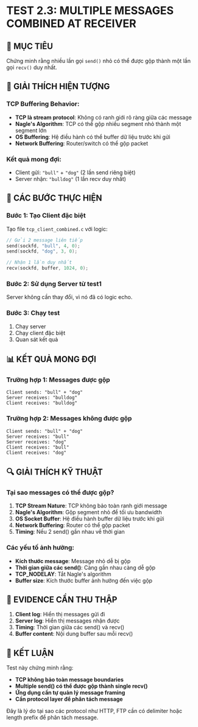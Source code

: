 # TEST 2.3: MULTIPLE MESSAGES COMBINED AT RECEIVER

## 🎯 MỤC TIÊU
Chứng minh rằng nhiều lần gọi `send()` nhỏ có thể được gộp thành một lần gọi `recv()` duy nhất.

## 📝 GIẢI THÍCH HIỆN TƯỢNG

### **TCP Buffering Behavior:**
- **TCP là stream protocol**: Không có ranh giới rõ ràng giữa các message
- **Nagle's Algorithm**: TCP có thể gộp nhiều segment nhỏ thành một segment lớn
- **OS Buffering**: Hệ điều hành có thể buffer dữ liệu trước khi gửi
- **Network Buffering**: Router/switch có thể gộp packet

### **Kết quả mong đợi:**
- Client gửi: `"bull"` + `"dog"` (2 lần send riêng biệt)
- Server nhận: `"bulldog"` (1 lần recv duy nhất)

## 🔧 CÁC BƯỚC THỰC HIỆN

### Bước 1: Tạo Client đặc biệt
Tạo file `tcp_client_combined.c` với logic:
```c
// Gửi 2 message liên tiếp
send(sockfd, "bull", 4, 0);
send(sockfd, "dog", 3, 0);

// Nhận 1 lần duy nhất
recv(sockfd, buffer, 1024, 0);
```

### Bước 2: Sử dụng Server từ test1
Server không cần thay đổi, vì nó đã có logic echo.

### Bước 3: Chạy test
1. Chạy server
2. Chạy client đặc biệt
3. Quan sát kết quả

## 📊 KẾT QUẢ MONG ĐỢI

### **Trường hợp 1: Messages được gộp**
```
Client sends: "bull" + "dog"
Server receives: "bulldog"
Client receives: "bulldog"
```

### **Trường hợp 2: Messages không được gộp**
```
Client sends: "bull" + "dog"  
Server receives: "bull"
Server receives: "dog"
Client receives: "bull"
Client receives: "dog"
```

## 🔍 GIẢI THÍCH KỸ THUẬT

### **Tại sao messages có thể được gộp?**

1. **TCP Stream Nature**: TCP không bảo toàn ranh giới message
2. **Nagle's Algorithm**: Gộp segment nhỏ để tối ưu bandwidth
3. **OS Socket Buffer**: Hệ điều hành buffer dữ liệu trước khi gửi
4. **Network Buffering**: Router có thể gộp packet
5. **Timing**: Nếu 2 send() gần nhau về thời gian

### **Các yếu tố ảnh hưởng:**
- **Kích thước message**: Message nhỏ dễ bị gộp
- **Thời gian giữa các send()**: Càng gần nhau càng dễ gộp
- **TCP_NODELAY**: Tắt Nagle's algorithm
- **Buffer size**: Kích thước buffer ảnh hưởng đến việc gộp

## 📸 EVIDENCE CẦN THU THẬP

1. **Client log**: Hiển thị messages gửi đi
2. **Server log**: Hiển thị messages nhận được
3. **Timing**: Thời gian giữa các send() và recv()
4. **Buffer content**: Nội dung buffer sau mỗi recv()

## 🎯 KẾT LUẬN

Test này chứng minh rằng:
- **TCP không bảo toàn message boundaries**
- **Multiple send() có thể được gộp thành single recv()**
- **Ứng dụng cần tự quản lý message framing**
- **Cần protocol layer để phân tách message**

Đây là lý do tại sao các protocol như HTTP, FTP cần có delimiter hoặc length prefix để phân tách message.
